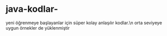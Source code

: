 # java-kodlar-
yeni öğrenmeye başlayanlar için süper kolay anlaşılır kodlar.\n
orta seviyeye uygun örnekler de yüklenmiştir 
